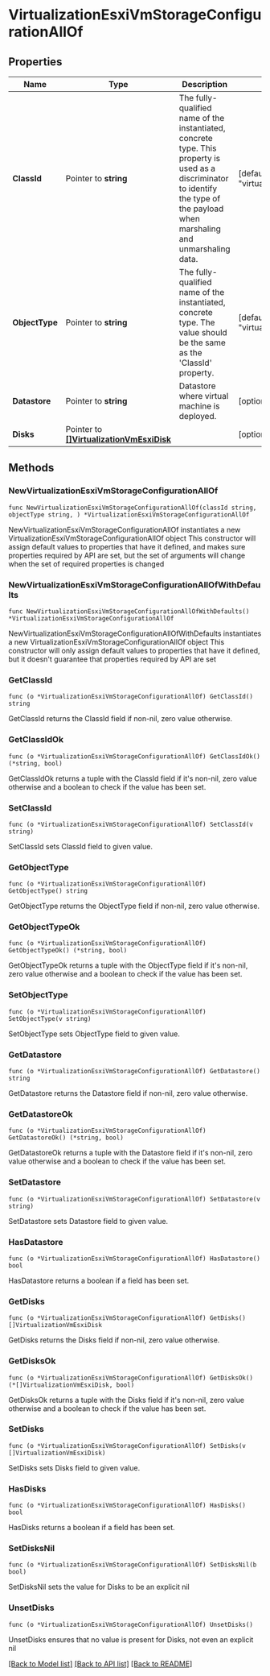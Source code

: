 # VirtualizationEsxiVmStorageConfigurationAllOf

## Properties

Name | Type | Description | Notes
------------ | ------------- | ------------- | -------------
**ClassId** | Pointer to **string** | The fully-qualified name of the instantiated, concrete type. This property is used as a discriminator to identify the type of the payload when marshaling and unmarshaling data. | [default to "virtualization.EsxiVmStorageConfiguration"]
**ObjectType** | Pointer to **string** | The fully-qualified name of the instantiated, concrete type. The value should be the same as the &#39;ClassId&#39; property. | [default to "virtualization.EsxiVmStorageConfiguration"]
**Datastore** | Pointer to **string** | Datastore where virtual machine is deployed. | [optional] 
**Disks** | Pointer to [**[]VirtualizationVmEsxiDisk**](virtualization.VmEsxiDisk.md) |  | [optional] 

## Methods

### NewVirtualizationEsxiVmStorageConfigurationAllOf

`func NewVirtualizationEsxiVmStorageConfigurationAllOf(classId string, objectType string, ) *VirtualizationEsxiVmStorageConfigurationAllOf`

NewVirtualizationEsxiVmStorageConfigurationAllOf instantiates a new VirtualizationEsxiVmStorageConfigurationAllOf object
This constructor will assign default values to properties that have it defined,
and makes sure properties required by API are set, but the set of arguments
will change when the set of required properties is changed

### NewVirtualizationEsxiVmStorageConfigurationAllOfWithDefaults

`func NewVirtualizationEsxiVmStorageConfigurationAllOfWithDefaults() *VirtualizationEsxiVmStorageConfigurationAllOf`

NewVirtualizationEsxiVmStorageConfigurationAllOfWithDefaults instantiates a new VirtualizationEsxiVmStorageConfigurationAllOf object
This constructor will only assign default values to properties that have it defined,
but it doesn't guarantee that properties required by API are set

### GetClassId

`func (o *VirtualizationEsxiVmStorageConfigurationAllOf) GetClassId() string`

GetClassId returns the ClassId field if non-nil, zero value otherwise.

### GetClassIdOk

`func (o *VirtualizationEsxiVmStorageConfigurationAllOf) GetClassIdOk() (*string, bool)`

GetClassIdOk returns a tuple with the ClassId field if it's non-nil, zero value otherwise
and a boolean to check if the value has been set.

### SetClassId

`func (o *VirtualizationEsxiVmStorageConfigurationAllOf) SetClassId(v string)`

SetClassId sets ClassId field to given value.


### GetObjectType

`func (o *VirtualizationEsxiVmStorageConfigurationAllOf) GetObjectType() string`

GetObjectType returns the ObjectType field if non-nil, zero value otherwise.

### GetObjectTypeOk

`func (o *VirtualizationEsxiVmStorageConfigurationAllOf) GetObjectTypeOk() (*string, bool)`

GetObjectTypeOk returns a tuple with the ObjectType field if it's non-nil, zero value otherwise
and a boolean to check if the value has been set.

### SetObjectType

`func (o *VirtualizationEsxiVmStorageConfigurationAllOf) SetObjectType(v string)`

SetObjectType sets ObjectType field to given value.


### GetDatastore

`func (o *VirtualizationEsxiVmStorageConfigurationAllOf) GetDatastore() string`

GetDatastore returns the Datastore field if non-nil, zero value otherwise.

### GetDatastoreOk

`func (o *VirtualizationEsxiVmStorageConfigurationAllOf) GetDatastoreOk() (*string, bool)`

GetDatastoreOk returns a tuple with the Datastore field if it's non-nil, zero value otherwise
and a boolean to check if the value has been set.

### SetDatastore

`func (o *VirtualizationEsxiVmStorageConfigurationAllOf) SetDatastore(v string)`

SetDatastore sets Datastore field to given value.

### HasDatastore

`func (o *VirtualizationEsxiVmStorageConfigurationAllOf) HasDatastore() bool`

HasDatastore returns a boolean if a field has been set.

### GetDisks

`func (o *VirtualizationEsxiVmStorageConfigurationAllOf) GetDisks() []VirtualizationVmEsxiDisk`

GetDisks returns the Disks field if non-nil, zero value otherwise.

### GetDisksOk

`func (o *VirtualizationEsxiVmStorageConfigurationAllOf) GetDisksOk() (*[]VirtualizationVmEsxiDisk, bool)`

GetDisksOk returns a tuple with the Disks field if it's non-nil, zero value otherwise
and a boolean to check if the value has been set.

### SetDisks

`func (o *VirtualizationEsxiVmStorageConfigurationAllOf) SetDisks(v []VirtualizationVmEsxiDisk)`

SetDisks sets Disks field to given value.

### HasDisks

`func (o *VirtualizationEsxiVmStorageConfigurationAllOf) HasDisks() bool`

HasDisks returns a boolean if a field has been set.

### SetDisksNil

`func (o *VirtualizationEsxiVmStorageConfigurationAllOf) SetDisksNil(b bool)`

 SetDisksNil sets the value for Disks to be an explicit nil

### UnsetDisks
`func (o *VirtualizationEsxiVmStorageConfigurationAllOf) UnsetDisks()`

UnsetDisks ensures that no value is present for Disks, not even an explicit nil

[[Back to Model list]](../README.md#documentation-for-models) [[Back to API list]](../README.md#documentation-for-api-endpoints) [[Back to README]](../README.md)


